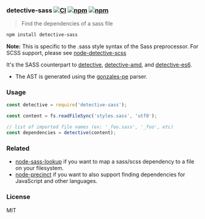 ### detective-sass [![CI](https://github.com/dependents/node-detective-sass/actions/workflows/ci.yml/badge.svg)](https://github.com/dependents/node-detective-sass/actions/workflows/ci.yml) [![npm](https://img.shields.io/npm/v/detective-sass)](https://www.npmjs.com/package/detective-sass) [![npm](https://img.shields.io/npm/dm/detective-sass)](https://www.npmjs.com/package/detective-sass)

> Find the dependencies of a sass file

```sh
npm install detective-sass
```

**Note:** This is specific to the .sass style syntax of the Sass preprocessor. For SCSS support, please see [node-detective-scss](https://github.com/dependents/node-detective-scss)

It's the SASS counterpart to [detective](https://github.com/substack/node-detective), [detective-amd](https://github.com/dependents/node-detective-amd), and [detective-es6](https://github.com/dependents/node-detective-es6).

* The AST is generated using the [gonzales-pe](https://github.com/tonyganch/gonzales-pe) parser.

### Usage

```js
const detective = require('detective-sass');

const content = fs.readFileSync('styles.sass', 'utf8');

// list of imported file names (ex: '_foo.sass', '_foo', etc)
const dependencies = detective(content);
```

### Related

* [node-sass-lookup](https://github.com/dependents/node-sass-lookup) if you want to map a sass/scss dependency to a file on your filesystem.
* [node-precinct](https://github.com/dependents/node-precinct) if you want to also support finding dependencies for JavaScript and other languages.

### License

MIT
